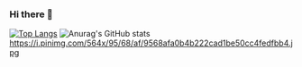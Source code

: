 ### Hi there 👋

<!--
**yeobee/yeobee** is a ✨ _special_ ✨ repository because its `README.md` (this file) appears on your GitHub profile.

Here are some ideas to get you started:

- 🔭 I’m currently working on ...
- 🌱 I’m currently learning ...
- 👯 I’m looking to collaborate on ...
- 🤔 I’m looking for help with ...
- 💬 Ask me about ...
- 📫 How to reach me: ...
- 😄 Pronouns: ...
- ⚡ Fun fact: ...
-->
[![Top Langs](https://github-readme-stats.vercel.app/api/top-langs/?username=yeobee)](https://github.com/anuraghazra/github-readme-stats)
![Anurag's GitHub stats](https://github-readme-stats.vercel.app/api?username=yeobee&show_icons=true&theme=radical)
https://i.pinimg.com/564x/95/68/af/9568afa0b4b222cad1be50cc4fedfbb4.jpg
